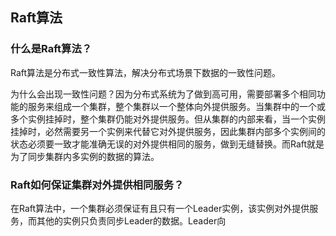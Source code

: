 ## Raft算法

### 什么是Raft算法？

Raft算法是分布式一致性算法，解决分布式场景下数据的一致性问题。

为什么会出现一致性问题？因为分布式系统为了做到高可用，需要部署多个相同功能的服务来组成一个集群，整个集群以一个整体向外提供服务。当集群中的一个或多个实例挂掉时，整个集群仍能对外提供服务。但从集群的内部来看，当一个实例挂掉时，必然需要另一个实例来代替它对外提供服务，因此集群内部多个实例间的状态必须要一致才能准确无误的对外提供相同的服务，做到无缝替换。而Raft就是为了同步集群内多实例的数据的算法。

### Raft如何保证集群对外提供相同服务？

在Raft算法中，一个集群必须保证有且只有一个Leader实例，该实例对外提供服务，而其他的实例只负责同步Leader的数据。Leader向